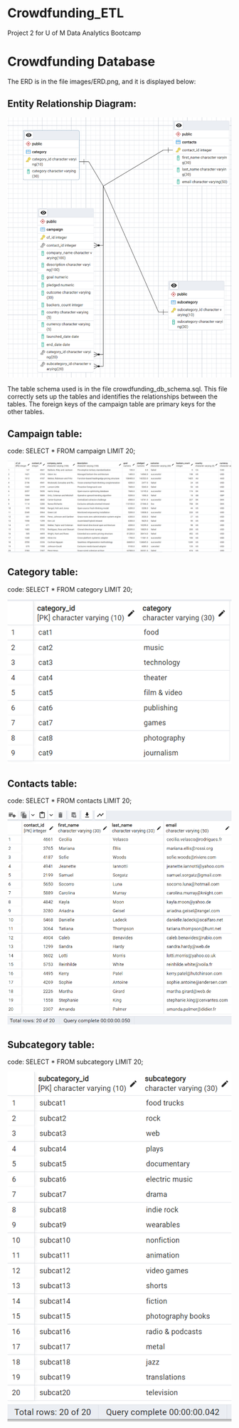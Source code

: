 # Crowdfunding_ETL
Project 2 for U of M Data Analytics Bootcamp


# Crowdfunding Database

The ERD is in the file images/ERD.png, and it is displayed below:

## Entity Relationship Diagram:
![erd](https://github.com/schr0841/Crowdfunding_ETL/blob/main/images/ERD.png)

The table schema used is in the file crowdfunding_db_schema.sql. This file correctly sets up the tables and identifies the relationships between the tables. The foreign keys of the campaign table are primary keys for the other tables. 

## Campaign table:
code: SELECT * FROM campaign LIMIT 20;

![campaign table](https://github.com/schr0841/Crowdfunding_ETL/blob/main/images/campaign%20table.png)

## Category table:
code: SELECT * FROM category LIMIT 20;

![Category table](https://github.com/schr0841/Crowdfunding_ETL/blob/main/images/category%20table.png)

## Contacts table:
code: SELECT * FROM  contacts LIMIT 20;

![Contacts table](https://github.com/schr0841/Crowdfunding_ETL/blob/main/images/contacts%20table.png)

## Subcategory table:
code: SELECT * FROM subcategory LIMIT 20;

![Subcategory table](https://github.com/schr0841/Crowdfunding_ETL/blob/main/images/subcategory%20table.png)
